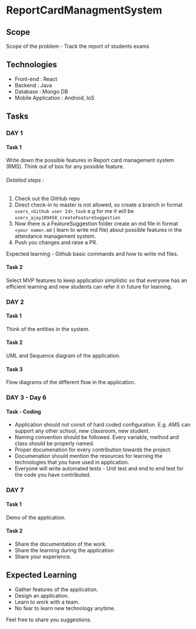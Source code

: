 # ReportCardManagmentSystem

## Scope
Scope of the problem - Track the report of students exams 

## Technologies
* Front-end : React
* Backend : Java
* Database : Mongo DB
* Mobile Application : Android, IoS

## Tasks

### DAY 1

#### Task 1 
Write down the possible features in Report card management system (RMS). Think out of box for any possible feature. 

###### Detailed steps :
1. Check out the GitHub repo
2. Direct check-in to master is not allowed, so create a branch in format `users_<Github user Id>_task` e.g for me it will be `users_ajay109458_createFeatureSuggestion`
3. Now there is a FeatureSuggestion folder create an md file in format `<your name>.md` ( learn to write md file) about possible features in the attendance management system. 
4. Push you changes and raise a PR.

Expected learning - Github basic commands and how to write md files.

#### Task 2
Select MVP features to keep application simplistic so that everyone has an efficient learning and new students can refer it in future for learning.

### DAY 2

#### Task 1
Think of the entities in the system.

#### Task 2
UML and Sequence diagram of the application.

#### Task 3
Flow diagrams of the different flow in the application. 

### DAY 3 - Day 6

#### Task - Coding 
- Application should not consit of hard coded configuration. E.g. AMS can support any other school, new classroom, new student. 
- Naming convention should be followed. Every variable, method and class should be properly named.  
- Proper documenation for every contribution towards the project. 
- Documenation should mention the resources for learning the technologies that you have used in application. 
- Everyone will write automated tests - Unit test and end to end test for the code you have contributed. 

### DAY 7

#### Task 1
Demo of the application. 

#### Task 2
- Share the documentation of the work. 
- Share the learning during the application
- Share your experience. 

## Expected Learning
- Gather features of the application.
- Design an application. 
- Learn to work with a team.
- No fear to learn new technology anytime.  

Feel free to share you suggestions.  
